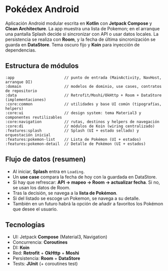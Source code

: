 # Pokédex Android

Aplicación Android modular escrita en **Kotlin** con **Jetpack Compose** y **Clean Architecture**. La app muestra una lista de Pokemon; en el arranque una pantalla Splash decide si sincronizar con API o usar datos locales. La persistencia se realiza con **Room**, y la fecha de última sincronización se guarda en **DataStore**. Tema oscuro fijo y **Koin** para inyección de dependencias.

## Estructura de módulos

```
:app                      // punto de entrada (MainActivity, NavHost, arranque DI)
:domain                   // modelos de dominio, use cases, contratos de repositorio
:data                     // Retrofit/Moshi/OkHttp + Room + DataStore (implementaciones)
:core:common              // utilidades y base UI común (tipografías, helpers)
:core:ui                  // design system: tema Material3 y componentes reutilizables
:core:navigation          // rutas, destinos y helpers de navegación
:core:di                  // módulos de Koin (wiring centralizado)
:features:splash          // Splash (UI + estado sellado) y orquestación inicial
:features:pokemon-list    // Lista de Pokémon (UI + estados)
:features:pokemon-detail  // Detalle de Pokémon (UI + estados)
```

## Flujo de datos (resumen)

* Al iniciar, **Splash** entra en `Loading`.
* Un **use case** compara la fecha de hoy con la guardada en DataStore.
* Si hay que refrescar: **API → mapeo → Room → actualizar fecha**. Si no, se usan los datos de Room.
* Tras la decisión, se navega a la **lista de Pokémon**.
* Si del listado se escoge un Pokemon, se navega a su detalle.
* También en un futuro habrá la opción de añadir a favoritos los Pokémon que desee el usuario.

## Tecnologías

* UI: Jetpack **Compose** (Material3, Navigation)
* Concurrencia: **Coroutines**
* DI: **Koin**
* Red: **Retrofit** + **OkHttp** + **Moshi**
* Persistencia: **Room** + **DataStore**
* Tests: **JUnit** (+ coroutines test)

